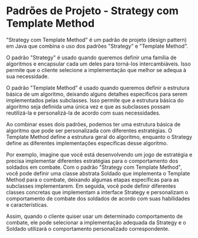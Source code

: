 # Padrões de Projeto - Strategy com Template Method
"Strategy com Template Method" é um padrão de projeto (design pattern) em Java que combina o uso dos padrões "Strategy" e "Template Method".

O padrão "Strategy" é usado quando queremos definir uma família de algoritmos e encapsular cada um deles para torná-los intercambiáveis. Isso permite que o cliente selecione a implementação que melhor se adequa à sua necessidade.

O padrão "Template Method" é usado quando queremos definir a estrutura básica de um algoritmo, deixando alguns detalhes específicos para serem implementados pelas subclasses. Isso permite que a estrutura básica do algoritmo seja definida uma única vez e que as subclasses possam reutilizá-la e personalizá-la de acordo com suas necessidades.

Ao combinar esses dois padrões, podemos ter uma estrutura básica de algoritmo que pode ser personalizada com diferentes estratégias. O Template Method define a estrutura geral do algoritmo, enquanto o Strategy define as diferentes implementações específicas desse algoritmo.

Por exemplo, imagine que você está desenvolvendo um jogo de estratégia e precisa implementar diferentes estratégias para o comportamento dos soldados em combate. Com o padrão "Strategy com Template Method", você pode definir uma classe abstrata Soldado que implementa o Template Method para o combate, deixando algumas etapas específicas para as subclasses implementarem. Em seguida, você pode definir diferentes classes concretas que implementam a interface Strategy e personalizam o comportamento de combate dos soldados de acordo com suas habilidades e características.

Assim, quando o cliente quiser usar um determinado comportamento de combate, ele pode selecionar a implementação adequada da Strategy e o Soldado utilizará o comportamento personalizado correspondente.

